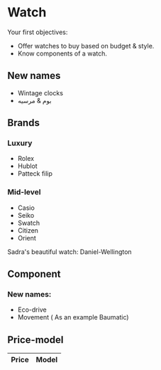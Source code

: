 # Watch

Your first objectives:
- Offer watches to buy based on budget & style.
- Know components of a watch. 

## New names

- Wintage clocks
- بوم & مرسیه 

## Brands
### Luxury

- Rolex
- Hublot
- Patteck filip

### Mid-level

- Casio
- Seiko 
- Swatch
- Citizen
- Orient

Sadra's beautiful watch: Daniel-Wellington

## Component

### New names:
- Eco-drive
- Movement ( As an example Baumatic)

## Price-model

| Price | Model| 
| ------- | ------ |
